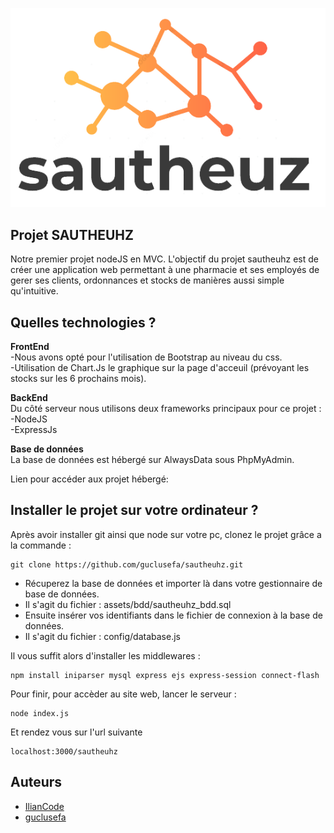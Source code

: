 ![This is an image](/assets/images/logo.png)

## Projet SAUTHEUHZ
Notre premier projet nodeJS en MVC. 
L'objectif du projet sautheuhz est de créer une application web permettant à une pharmacie et ses employés de gerer ses clients, ordonnances et stocks de manières aussi simple qu'intuitive.

## Quelles technologies ? 
**FrontEnd**    
-Nous avons opté pour l'utilisation de Bootstrap au niveau du css.  
-Utilisation de Chart.Js le graphique sur la page d'acceuil (prévoyant les stocks sur les 6 prochains mois).  

**BackEnd**   
Du côté serveur nous utilisons deux frameworks principaux pour ce projet :  
-NodeJS  
-ExpressJs  

**Base de données**  
La base de données est hébergé sur AlwaysData sous PhpMyAdmin.  

Lien pour accéder aux projet hébergé: 

## Installer le projet sur votre ordinateur ? 

Après avoir installer git ainsi que node sur votre pc, clonez le projet grâce a la commande : 
```
git clone https://github.com/guclusefa/sautheuhz.git
```
- Récuperez la base de données et importer là dans votre gestionnaire de base de données.  
- Il s'agit du fichier : assets/bdd/sautheuhz_bdd.sql
- Ensuite insérer vos identifiants dans le fichier de connexion à la base de données.
- Il s'agit du fichier : config/database.js

Il vous suffit alors d'installer les middlewares  : 
```
npm install iniparser mysql express ejs express-session connect-flash
```
Pour finir, pour accèder au site web, lancer le serveur : 
``` 
node index.js
```
Et rendez vous sur l'url suivante
``` 
localhost:3000/sautheuhz
```
## Auteurs
- [IlianCode](https://github.com/IlianCode)
- [guclusefa](https://github.com/guclusefa)
